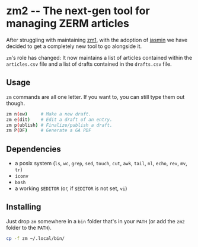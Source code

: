# zm2 -- The next-gen tool for managing ZERM articles

After struggling with maintaining [zm1](https://github.com/ZERMZeitung/zm1), with
the adoption of [jasmin](https://github.com/ZERMZeitung/jasmin) we have decided
to get a completely new tool to go alongside it.

`zm`'s role has changed: It now maintains a list of articles contained within
the `articles.csv` file and a list of drafts contained in the `drafts.csv` file.

## Usage

`zm` commands are all one letter. If you want to, you can still type them out though.

```sh
zm n(ew)     # Make a new draft.
zm e(dit)    # Edit a draft of an entry.
zm p(ublish) # Finalize/publish a draft.
zm P(DF)     # Generate a GA PDF
```

## Dependencies

- a posix system (`ls`, `wc`, `grep`, `sed`, `touch`, `cut`, `awk`, `tail`, `nl`, `echo`, `rev`, `mv`, `tr`)
- `iconv`
- `bash`
- a working `$EDITOR` (or, if `$EDITOR` is not set, `vi`)

## Installing

Just drop `zm` somewhere in a `bin` folder that's in your `PATH`
(or add the `zm2` folder to the `PATH`).

```sh
cp -f zm ~/.local/bin/
```

